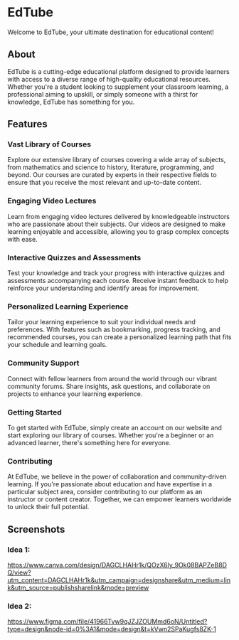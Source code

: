 # EdTube

Welcome to EdTube, your ultimate destination for educational content!

## About

EdTube is a cutting-edge educational platform designed to provide learners with access to a diverse range of high-quality educational resources. Whether you're a student looking to supplement your classroom learning, a professional aiming to upskill, or simply someone with a thirst for knowledge, EdTube has something for you.

## Features

### Vast Library of Courses

Explore our extensive library of courses covering a wide array of subjects, from mathematics and science to history, literature, programming, and beyond. Our courses are curated by experts in their respective fields to ensure that you receive the most relevant and up-to-date content.

### Engaging Video Lectures

Learn from engaging video lectures delivered by knowledgeable instructors who are passionate about their subjects. Our videos are designed to make learning enjoyable and accessible, allowing you to grasp complex concepts with ease.

### Interactive Quizzes and Assessments

Test your knowledge and track your progress with interactive quizzes and assessments accompanying each course. Receive instant feedback to help reinforce your understanding and identify areas for improvement.

### Personalized Learning Experience

Tailor your learning experience to suit your individual needs and preferences. With features such as bookmarking, progress tracking, and recommended courses, you can create a personalized learning path that fits your schedule and learning goals.

### Community Support

Connect with fellow learners from around the world through our vibrant community forums. Share insights, ask questions, and collaborate on projects to enhance your learning experience.

### Getting Started

To get started with EdTube, simply create an account on our website and start exploring our library of courses. Whether you're a beginner or an advanced learner, there's something here for everyone.

### Contributing

At EdTube, we believe in the power of collaboration and community-driven learning. If you're passionate about education and have expertise in a particular subject area, consider contributing to our platform as an instructor or content creator. Together, we can empower learners worldwide to unlock their full potential.

## Screenshots

### Idea 1: 
https://www.canva.com/design/DAGCLHAHr1k/QOzX6ly_9Ok08BAPZeB8DQ/view?utm_content=DAGCLHAHr1k&utm_campaign=designshare&utm_medium=link&utm_source=publishsharelink&mode=preview

### Idea 2:
https://www.figma.com/file/41966Tvw9qJZJZOUMmd6oN/Untitled?type=design&node-id=0%3A1&mode=design&t=kVwn2SPaKugfs8ZK-1


